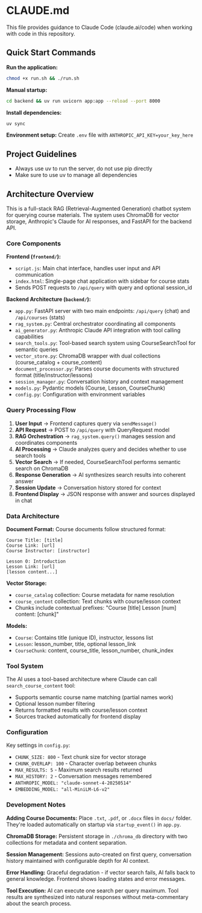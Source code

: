 # CLAUDE.md

This file provides guidance to Claude Code (claude.ai/code) when working with code in this repository.

## Quick Start Commands

**Run the application:**
```bash
chmod +x run.sh && ./run.sh
```

**Manual startup:**
```bash
cd backend && uv run uvicorn app:app --reload --port 8000
```

**Install dependencies:**
```bash
uv sync
```

**Environment setup:**
Create `.env` file with `ANTHROPIC_API_KEY=your_key_here`

## Project Guidelines

- Always use uv to run the server, do not use pip directly
- Make sure to use uv to manage all dependencies

## Architecture Overview

This is a full-stack RAG (Retrieval-Augmented Generation) chatbot system for querying course materials. The system uses ChromaDB for vector storage, Anthropic's Claude for AI responses, and FastAPI for the backend API.

### Core Components

**Frontend (`frontend/`):**
- `script.js`: Main chat interface, handles user input and API communication
- `index.html`: Single-page chat application with sidebar for course stats
- Sends POST requests to `/api/query` with query and optional session_id

**Backend Architecture (`backend/`):**
- `app.py`: FastAPI server with two main endpoints: `/api/query` (chat) and `/api/courses` (stats)
- `rag_system.py`: Central orchestrator coordinating all components
- `ai_generator.py`: Anthropic Claude API integration with tool calling capabilities
- `search_tools.py`: Tool-based search system using CourseSearchTool for semantic queries
- `vector_store.py`: ChromaDB wrapper with dual collections (course_catalog + course_content)
- `document_processor.py`: Parses course documents with structured format (title/instructor/lessons)
- `session_manager.py`: Conversation history and context management
- `models.py`: Pydantic models (Course, Lesson, CourseChunk)
- `config.py`: Configuration with environment variables

### Query Processing Flow

1. **User Input** → Frontend captures query via `sendMessage()`
2. **API Request** → POST to `/api/query` with QueryRequest model
3. **RAG Orchestration** → `rag_system.query()` manages session and coordinates components
4. **AI Processing** → Claude analyzes query and decides whether to use search tools
5. **Vector Search** → If needed, CourseSearchTool performs semantic search on ChromaDB
6. **Response Generation** → AI synthesizes search results into coherent answer
7. **Session Update** → Conversation history stored for context
8. **Frontend Display** → JSON response with answer and sources displayed in chat

### Data Architecture

**Document Format:** Course documents follow structured format:
```
Course Title: [title]
Course Link: [url] 
Course Instructor: [instructor]

Lesson 0: Introduction
Lesson Link: [url]
[lesson content...]
```

**Vector Storage:**
- `course_catalog` collection: Course metadata for name resolution
- `course_content` collection: Text chunks with course/lesson context
- Chunks include contextual prefixes: "Course [title] Lesson [num] content: [chunk]"

**Models:**
- `Course`: Contains title (unique ID), instructor, lessons list
- `Lesson`: lesson_number, title, optional lesson_link  
- `CourseChunk`: content, course_title, lesson_number, chunk_index

### Tool System

The AI uses a tool-based architecture where Claude can call `search_course_content` tool:
- Supports semantic course name matching (partial names work)
- Optional lesson number filtering
- Returns formatted results with course/lesson context
- Sources tracked automatically for frontend display

### Configuration

Key settings in `config.py`:
- `CHUNK_SIZE: 800` - Text chunk size for vector storage
- `CHUNK_OVERLAP: 100` - Character overlap between chunks  
- `MAX_RESULTS: 5` - Maximum search results returned
- `MAX_HISTORY: 2` - Conversation messages remembered
- `ANTHROPIC_MODEL: "claude-sonnet-4-20250514"`
- `EMBEDDING_MODEL: "all-MiniLM-L6-v2"`

### Development Notes

**Adding Course Documents:** Place `.txt`, `.pdf`, or `.docx` files in `docs/` folder. They're loaded automatically on startup via `startup_event()` in `app.py`.

**ChromaDB Storage:** Persistent storage in `./chroma_db` directory with two collections for metadata and content separation.

**Session Management:** Sessions auto-created on first query, conversation history maintained with configurable depth for AI context.

**Error Handling:** Graceful degradation - if vector search fails, AI falls back to general knowledge. Frontend shows loading states and error messages.

**Tool Execution:** AI can execute one search per query maximum. Tool results are synthesized into natural responses without meta-commentary about the search process.